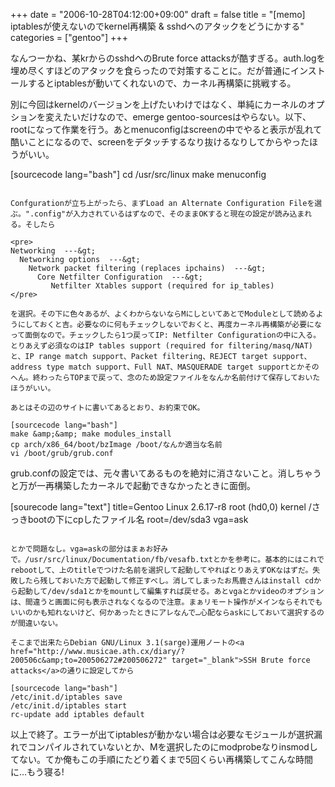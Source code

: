 +++
date = "2006-10-28T04:12:00+09:00"
draft = false
title = "[memo] iptablesが使えないのでkernel再構築 & sshdへのアタックをどうにかする"
categories = ["gentoo"]
+++

なんつーかね、某krからのsshdへのBrute force attacksが酷すぎる。auth.logを埋め尽くすほどのアタックを食らったので対策することに。だが普通にインストールするとiptablesが動いてくれないので、カーネル再構築に挑戦する。

別に今回はkernelのバージョンを上げたいわけではなく、単純にカーネルのオプションを変えたいだけなので、emerge gentoo-sourcesはやらない。以下、rootになって作業を行う。あとmenuconfigはscreenの中でやると表示が乱れて酷いことになるので、screenをデタッチするなり抜けるなりしてからやったほうがいい。

[sourcecode lang="bash"]
cd /usr/src/linux
make menuconfig
```

Confgurationが立ち上がったら、まずLoad an Alternate Configuration Fileを選ぶ。".config"が入力されているはずなので、そのままOKすると現在の設定が読み込まれる。そしたら

<pre>
Networking  ---&gt;
  Networking options  ---&gt; 
    Network packet filtering (replaces ipchains)  ---&gt;
      Core Netfilter Configuration  ---&gt;
         Netfilter Xtables support (required for ip_tables)
</pre>

を選択。その下に色々あるが、よくわからないならMにしといてあとでModuleとして読めるようにしておくと吉。必要なのに何もチェックしないでおくと、再度カーネル再構築が必要になって面倒なので。チェックしたら1つ戻ってIP: Netfilter Configurationの中に入る。とりあえず必須なのはIP tables support (required for filtering/masq/NAT)と、IP range match support、Packet filtering、REJECT target support、address type match support、Full NAT、MASQUERADE target supportとかそのへん。終わったらTOPまで戻って、念のため設定ファイルをなんか名前付けて保存しておいたほうがいい。

あとはその辺のサイトに書いてあるとおり、お約束でOK。

[sourcecode lang="bash"]
make &amp;&amp; make modules_install
cp arch/x86_64/boot/bzImage /boot/なんか適当な名前
vi /boot/grub/grub.conf
```

grub.confの設定では、元々書いてあるものを絶対に消さないこと。消しちゃうと万が一再構築したカーネルで起動できなかったときに面倒。

[sourecode lang="text"]
title=Gentoo Linux 2.6.17-r8
root (hd0,0)
kernel /さっきbootの下にcpしたファイル名 root=/dev/sda3 vga=ask
```

とかで問題なし。vga=askの部分はまぁお好みで。/usr/src/linux/Documentation/fb/vesafb.txtとかを参考に。基本的にはこれでrebootして、上のtitleでつけた名前を選択して起動してやればとりあえずOKなはずだ。失敗したら残しておいた方で起動して修正すべし。消してしまったお馬鹿さんはinstall cdから起動して/dev/sda1とかをmountして編集すれば戻せる。あとvgaとかvideoのオプションは、間違うと画面に何も表示されなくなるので注意。まぁリモート操作がメインならそれでもいいのかも知れないけど、何かあったときにアレなんで…心配ならaskにしておいて選択するのが間違いない。

そこまで出来たらDebian GNU/Linux 3.1(sarge)運用ノートの<a href="http://www.musicae.ath.cx/diary/?200506c&amp;to=200506272#200506272" target="_blank">SSH Brute force attacks</a>の通りに設定してから

[sourcecode lang="bash"]
/etc/init.d/iptables save
/etc/init.d/iptables start
rc-update add iptables default
```

以上で終了。エラーが出てiptablesが動かない場合は必要なモジュールが選択漏れでコンパイルされていないとか、Mを選択したのにmodprobeなりinsmodしてない。てか俺もこの手順にたどり着くまで5回くらい再構築してこんな時間に…もう寝る!
